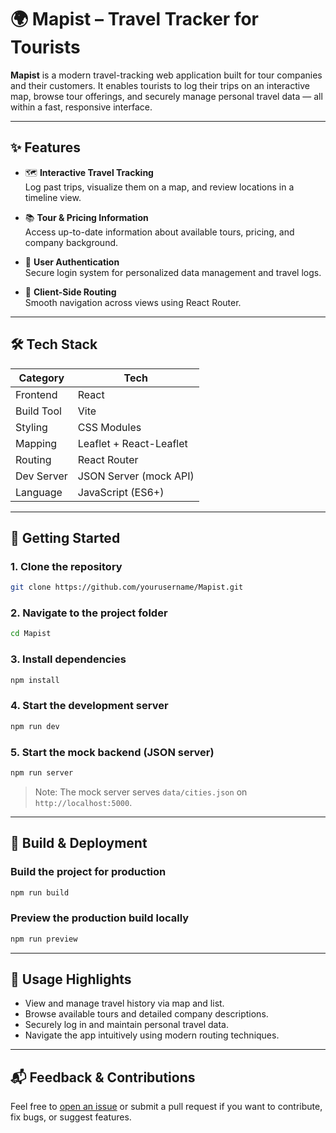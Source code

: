 # 🌍 Mapist – Travel Tracker for Tourists

**Mapist** is a modern travel-tracking web application built for tour companies and their customers. It enables tourists to log their trips on an interactive map, browse tour offerings, and securely manage personal travel data — all within a fast, responsive interface.

---

## ✨ Features

- 🗺️ **Interactive Travel Tracking**  
  Log past trips, visualize them on a map, and review locations in a timeline view.

- 📚 **Tour & Pricing Information**  
  Access up-to-date information about available tours, pricing, and company background.

- 🔐 **User Authentication**  
  Secure login system for personalized data management and travel logs.

- 🔀 **Client-Side Routing**  
  Smooth navigation across views using React Router.

---

## 🛠️ Tech Stack

| Category        | Tech                     |
|----------------|--------------------------|
| Frontend       | React                    |
| Build Tool     | Vite                     |
| Styling        | CSS Modules              |
| Mapping        | Leaflet + React-Leaflet  |
| Routing        | React Router             |
| Dev Server     | JSON Server (mock API)   |
| Language       | JavaScript (ES6+)        |

---

## 🚀 Getting Started

### 1. Clone the repository

```bash
git clone https://github.com/yourusername/Mapist.git
```

### 2. Navigate to the project folder

```bash
cd Mapist
```

### 3. Install dependencies

```bash
npm install
```

### 4. Start the development server

```bash
npm run dev
```

### 5. Start the mock backend (JSON server)

```bash
npm run server
```

> Note: The mock server serves `data/cities.json` on `http://localhost:5000`.

---

## 🧱 Build & Deployment

### Build the project for production

```bash
npm run build
```

### Preview the production build locally

```bash
npm run preview
```

---

## 📌 Usage Highlights

- View and manage travel history via map and list.
- Browse available tours and detailed company descriptions.
- Securely log in and maintain personal travel data.
- Navigate the app intuitively using modern routing techniques.

---

## 📬 Feedback & Contributions

Feel free to [open an issue](https://github.com/pejhvaman/mapist/issues) or submit a pull request if you want to contribute, fix bugs, or suggest features.
